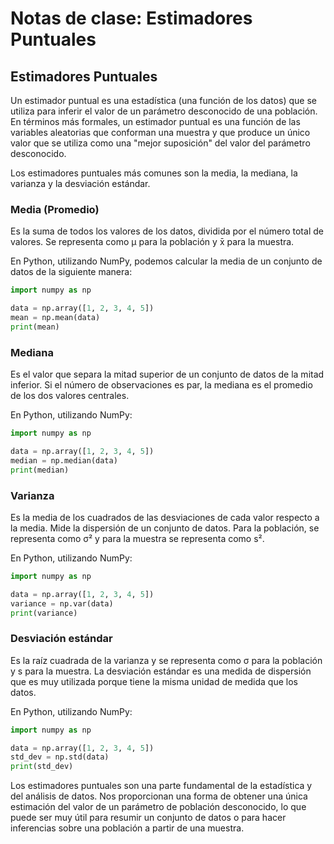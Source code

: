 # Notas de clase: Estimadores Puntuales

## Estimadores Puntuales

Un estimador puntual es una estadística (una función de los datos) que se utiliza para inferir el valor de un parámetro desconocido de una población. En términos más formales, un estimador puntual es una función de las variables aleatorias que conforman una muestra y que produce un único valor que se utiliza como una "mejor suposición" del valor del parámetro desconocido. 

Los estimadores puntuales más comunes son la media, la mediana, la varianza y la desviación estándar.

### Media (Promedio)

Es la suma de todos los valores de los datos, dividida por el número total de valores. Se representa como μ para la población y x̄ para la muestra.

En Python, utilizando NumPy, podemos calcular la media de un conjunto de datos de la siguiente manera:

```python
import numpy as np

data = np.array([1, 2, 3, 4, 5])
mean = np.mean(data)
print(mean)
```

### Mediana

Es el valor que separa la mitad superior de un conjunto de datos de la mitad inferior. Si el número de observaciones es par, la mediana es el promedio de los dos valores centrales.

En Python, utilizando NumPy:

```python
import numpy as np

data = np.array([1, 2, 3, 4, 5])
median = np.median(data)
print(median)
```

### Varianza

Es la media de los cuadrados de las desviaciones de cada valor respecto a la media. Mide la dispersión de un conjunto de datos. Para la población, se representa como σ² y para la muestra se representa como s².

En Python, utilizando NumPy:

```python
import numpy as np

data = np.array([1, 2, 3, 4, 5])
variance = np.var(data)
print(variance)
```

### Desviación estándar

Es la raíz cuadrada de la varianza y se representa como σ para la población y s para la muestra. La desviación estándar es una medida de dispersión que es muy utilizada porque tiene la misma unidad de medida que los datos.

En Python, utilizando NumPy:

```python
import numpy as np

data = np.array([1, 2, 3, 4, 5])
std_dev = np.std(data)
print(std_dev)
```

Los estimadores puntuales son una parte fundamental de la estadística y del análisis de datos. Nos proporcionan una forma de obtener una única estimación del valor de un parámetro de población desconocido, lo que puede ser muy útil para resumir un conjunto de datos o para hacer inferencias sobre una población a partir de una muestra.